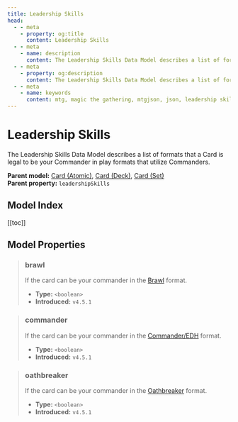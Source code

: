 ```yaml
---
title: Leadership Skills
head:
  - - meta
    - property: og:title
      content: Leadership Skills
  - - meta
    - name: description
      content: The Leadership Skills Data Model describes a list of formats that a Card is legal to be your Commander in play formats that utilize Commanders.
  - - meta
    - property: og:description
      content: The Leadership Skills Data Model describes a list of formats that a Card is legal to be your Commander in play formats that utilize Commanders.
  - - meta
    - name: keywords
      content: mtg, magic the gathering, mtgjson, json, leadership skills
---
```


# Leadership Skills

The Leadership Skills Data Model describes a list of formats that a Card is legal to be your Commander in play formats that utilize Commanders.

**Parent model:** [Card (Atomic)](/data-models/card-atomic/), [Card (Deck)](/data-models/card-deck/), [Card (Set)](/data-models/card-set/)  
**Parent property:** `leadershipSkills`

## Model Index

<PropertyToggler/>

[[toc]]

## Model Properties

> ### brawl
>
> If the card can be your commander in the [Brawl](https://magic.wizards.com/en/game-info/gameplay/formats/brawl) format.
>
> - **Type:** `<boolean>`
> - **Introduced:** `v4.5.1`

> ### commander
>
> If the card can be your commander in the [Commander/EDH](https://magic.wizards.com/en/content/commander-format) format.
>
> - **Type:** `<boolean>`
> - **Introduced:** `v4.5.1`

> ### oathbreaker
>
> If the card can be your commander in the [Oathbreaker](https://oathbreakermtg.org/) format.
>
> - **Type:** `<boolean>`
> - **Introduced:** `v4.5.1`
